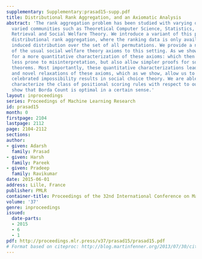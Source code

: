 ```yaml
---
supplementary: Supplementary:prasad15-supp.pdf
title: Distributional Rank Aggregation, and an Axiomatic Analysis
abstract: 'The rank aggregation problem has been studied with varying desiderata in
  varied communities such as Theoretical Computer Science, Statistics, Information
  Retrieval and Social Welfare Theory. We introduce a variant of this problem we call
  distributional rank aggregation, where the ranking data is only available via the
  induced distribution over the set of all permutations. We provide a novel translation
  of the usual social welfare theory axioms to this setting. As we show this allows
  for a more quantitative characterization of these axioms: which then are not only
  less prone to misinterpretation, but also allow simpler proofs for some key impossibility
  theorems. Most importantly, these quantitative characterizations lead to natural
  and novel relaxations of these axioms, which as we show, allow us to get around
  celebrated impossibility results in social choice theory. We are able to completely
  characterize the class of positional scoring rules with respect to our axioms and
  show that Borda Count is optimal in a certain sense.'
layout: inproceedings
series: Proceedings of Machine Learning Research
id: prasad15
month: 0
firstpage: 2104
lastpage: 2112
page: 2104-2112
sections: 
author:
- given: Adarsh
  family: Prasad
- given: Harsh
  family: Pareek
- given: Pradeep
  family: Ravikumar
date: 2015-06-01
address: Lille, France
publisher: PMLR
container-title: Proceedings of the 32nd International Conference on Machine Learning
volume: '37'
genre: inproceedings
issued:
  date-parts:
  - 2015
  - 6
  - 1
pdf: http://proceedings.mlr.press/v37/prasad15/prasad15.pdf
# Format based on citeproc: http://blog.martinfenner.org/2013/07/30/citeproc-yaml-for-bibliographies/
---
```

